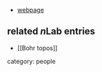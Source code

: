 

* [webpage](https://www.perimeterinstitute.ca/people/cecilia-flori-0)

## related $n$Lab entries


* [[Bohr topos]]

category: people